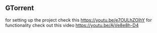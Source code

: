 ## GTorrent
for setting up the project check this https://youtu.be/e7OULhZOIhY
for functionality check out this video https://youtu.be/AjVe8e8h-D4
